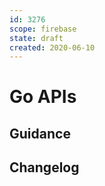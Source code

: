```yaml
---
id: 3276
scope: firebase
state: draft
created: 2020-06-10
---
```


# Go APIs

## Guidance

## Changelog
